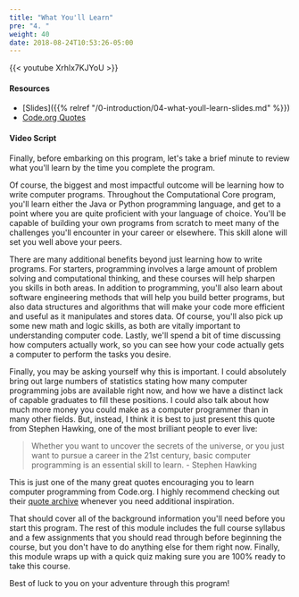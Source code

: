 ```yaml
---
title: "What You'll Learn"
pre: "4. "
weight: 40
date: 2018-08-24T10:53:26-05:00
---
```


{{< youtube Xrhlx7KJYoU >}}

#### Resources

* [Slides]({{% relref "/0-introduction/04-what-youll-learn-slides.md"  %}})
* [Code.org Quotes](https://code.org/quotes)

#### Video Script

Finally, before embarking on this program, let's take a brief minute to review what you'll learn by the time you complete the program.

Of course, the biggest and most impactful outcome will be learning how to write computer programs. Throughout the Computational Core program, you'll learn either the Java or Python programming language, and get to a point where you are quite proficient with your language of choice. You'll be capable of building your own programs from scratch to meet many of the challenges you'll encounter in your career or elsewhere. This skill alone will set you well above your peers.

There are many additional benefits beyond just learning how to write programs. For starters, programming involves a large amount of problem solving and computational thinking, and these courses will help sharpen you skills in both areas. In addition to programming, you'll also learn about software engineering methods that will help you build better programs, but also data structures and algorithms that will make your code more efficient and useful as it manipulates and stores data. Of course, you'll also pick up some new math and logic skills, as both are vitally important to understanding computer code. Lastly, we'll spend a bit of time discussing how computers actually work, so you can see how your code actually gets a computer to perform the tasks you desire.

Finally, you may be asking yourself why this is important. I could absolutely bring out large numbers of statistics stating how many computer programming jobs are available right now, and how we have a distinct lack of capable graduates to fill these positions. I could also talk about how much more money you could make as a computer programmer than in many other fields. But, instead, I think it is best to just present this quote from Stephen Hawking, one of the most brilliant people to ever live:

>  Whether you want to uncover the secrets of the universe, or you just want to pursue a career in the 21st century, basic computer programming is an essential skill to learn. - Stephen Hawking

This is just one of the many great quotes encouraging you to learn computer programming from Code.org. I highly recommend checking out their [quote archive](https://code.org/quotes) whenever you need additional inspiration.

That should cover all of the background information you'll need before you start this program. The rest of this module includes the full course syllabus and a few assignments that you should read through before beginning the course, but you don't have to do anything else for them right now. Finally, this module wraps up with a quick quiz making sure you are 100% ready to take this course.

Best of luck to you on your adventure through this program!
